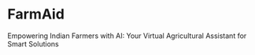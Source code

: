 # FarmAid
Empowering Indian Farmers with AI: Your Virtual Agricultural Assistant for Smart Solutions
